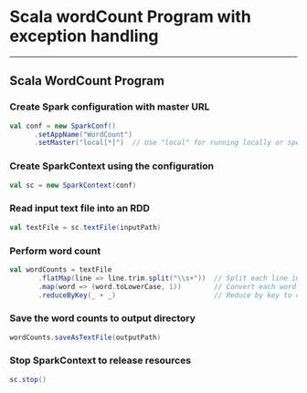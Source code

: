 # Scala wordCount Program with exception handling
-------------------------------------------------------------

## Scala WordCount Program

### Create Spark configuration with master URL

```scala
val conf = new SparkConf()
      .setAppName("WordCount")
      .setMaster("local[*]")  // Use "local" for running locally or specify your Spark cluster URL
```    

### Create SparkContext using the configuration
   ```scala
 val sc = new SparkContext(conf)
```
### Read input text file into an RDD
   ```scala
val textFile = sc.textFile(inputPath)
```
 ### Perform word count
 ```scala
val wordCounts = textFile
        .flatMap(line => line.trim.split("\\s+"))  // Split each line into words
        .map(word => (word.toLowerCase, 1))        // Convert each word into a (word, 1) pair
        .reduceByKey(_ + _)                        // Reduce by key to count occurrences of each word
```


### Save the word counts to output directory
 ```scala
wordCounts.saveAsTextFile(outputPath)
```
   

### Stop SparkContext to release resources
 ```scala
 sc.stop()
```
      
